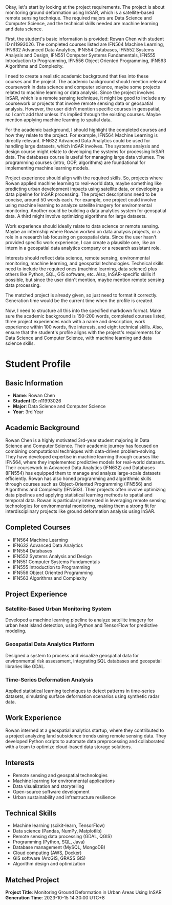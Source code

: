 <think>
Okay, let's start by looking at the project requirements. The project is about monitoring ground deformation using InSAR, which is a satellite-based remote sensing technique. The required majors are Data Science and Computer Science, and the technical skills needed are machine learning and data science.

First, the student's basic information is provided: Rowan Chen with student ID n11993026. The completed courses listed are IFN564 Machine Learning, IFN632 Advanced Data Analytics, IFN554 Databases, IFN552 Systems Analysis and Design, IFN551 Computer Systems Fundamentals, IFN555 Introduction to Programming, IFN556 Object Oriented Programming, IFN563 Algorithms and Complexity. 

I need to create a realistic academic background that ties into these courses and the project. The academic background should mention relevant coursework in data science and computer science, maybe some projects related to machine learning or data analysis. Since the project involves InSAR, which is a remote sensing technique, it might be good to include any coursework or projects that involve remote sensing data or geospatial analysis. However, the user didn't mention specific courses in geospatial, so I can't add that unless it's implied through the existing courses. Maybe mention applying machine learning to spatial data.

For the academic background, I should highlight the completed courses and how they relate to the project. For example, IFN564 Machine Learning is directly relevant. IFN632 Advanced Data Analytics could be used for handling large datasets, which InSAR involves. The systems analysis and design course might relate to developing the systems for processing InSAR data. The databases course is useful for managing large data volumes. The programming courses (intro, OOP, algorithms) are foundational for implementing machine learning models.

Project experience should align with the required skills. So, projects where Rowan applied machine learning to real-world data, maybe something like predicting urban development impacts using satellite data, or developing a data pipeline for InSAR processing. The project descriptions need to be concise, around 50 words each. For example, one project could involve using machine learning to analyze satellite imagery for environmental monitoring. Another could be building a data analytics system for geospatial data. A third might involve optimizing algorithms for large datasets.

Work experience should ideally relate to data science or remote sensing. Maybe an internship where Rowan worked on data analysis projects, or a role in a research lab focusing on geospatial data. Since the user hasn't provided specific work experience, I can create a plausible one, like an intern in a geospatial data analytics company or a research assistant role.

Interests should reflect data science, remote sensing, environmental monitoring, machine learning, and geospatial technologies. Technical skills need to include the required ones (machine learning, data science) plus others like Python, SQL, GIS software, etc. Also, InSAR-specific skills if possible, but since the user didn't mention, maybe mention remote sensing data processing.

The matched project is already given, so just need to format it correctly. Generation time would be the current time when the profile is created.

Now, I need to structure all this into the specified markdown format. Make sure the academic background is 150-200 words, completed courses listed, three project experiences each with a name and description, work experience within 100 words, five interests, and eight technical skills. Also, ensure that the student's profile aligns with the project's requirements for Data Science and Computer Science, with machine learning and data science skills.
</think>

# Student Profile

## Basic Information  
- **Name**: Rowan Chen  
- **Student ID**: n11993026  
- **Major**: Data Science and Computer Science  
- **Year**: 3rd Year  

## Academic Background  
Rowan Chen is a highly motivated 3rd-year student majoring in Data Science and Computer Science. Their academic journey has focused on combining computational techniques with data-driven problem-solving. They have developed expertise in machine learning through courses like IFN564, where they implemented predictive models for real-world datasets. Their coursework in Advanced Data Analytics (IFN632) and Databases (IFN554) has equipped them to manage and analyze large-scale datasets efficiently. Rowan has also honed programming and algorithmic skills through courses such as Object-Oriented Programming (IFN556) and Algorithms and Complexity (IFN563). Their projects often involve optimizing data pipelines and applying statistical learning methods to spatial and temporal data. Rowan is particularly interested in leveraging remote sensing technologies for environmental monitoring, making them a strong fit for interdisciplinary projects like ground deformation analysis using InSAR.  

## Completed Courses  
- IFN564 Machine Learning  
- IFN632 Advanced Data Analytics  
- IFN554 Databases  
- IFN552 Systems Analysis and Design  
- IFN551 Computer Systems Fundamentals  
- IFN555 Introduction to Programming  
- IFN556 Object Oriented Programming  
- IFN563 Algorithms and Complexity  

## Project Experience  
### Satellite-Based Urban Monitoring System  
Developed a machine learning pipeline to analyze satellite imagery for urban heat island detection, using Python and TensorFlow for predictive modeling.  

### Geospatial Data Analytics Platform  
Designed a system to process and visualize geospatial data for environmental risk assessment, integrating SQL databases and geospatial libraries like GDAL.  

### Time-Series Deformation Analysis  
Applied statistical learning techniques to detect patterns in time-series datasets, simulating surface deformation scenarios using synthetic radar data.  

## Work Experience  
Rowan interned at a geospatial analytics startup, where they contributed to a project analyzing land subsidence trends using remote sensing data. They developed Python scripts to automate data preprocessing and collaborated with a team to optimize cloud-based data storage solutions.  

## Interests  
- Remote sensing and geospatial technologies  
- Machine learning for environmental applications  
- Data visualization and storytelling  
- Open-source software development  
- Urban sustainability and infrastructure resilience  

## Technical Skills  
- Machine learning (scikit-learn, TensorFlow)  
- Data science (Pandas, NumPy, Matplotlib)  
- Remote sensing data processing (GDAL, QGIS)  
- Programming (Python, SQL, Java)  
- Database management (MySQL, MongoDB)  
- Cloud computing (AWS, Docker)  
- GIS software (ArcGIS, GRASS GIS)  
- Algorithm design and optimization  

## Matched Project  
**Project Title**: Monitoring Ground Deformation in Urban Areas Using InSAR  
**Generation Time**: 2023-10-15 14:30:00 UTC+8